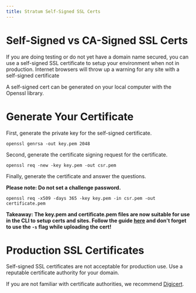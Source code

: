 ```yaml
---
title: Stratum Self-Signed SSL Certs
---
```


# Self-Signed vs CA-Signed SSL Certs

If you are doing testing or do not yet have a domain name secured, you can use a self-signed SSL certificate to setup
your environment when not in production. Internet browsers will throw up a warning for any site with a self-signed
certificate

A self-signed cert can be generated on your local computer with the Openssl library.

# Generate Your Certificate

First, generate the private key for the self-signed certificate.

`openssl genrsa -out key.pem 2048`

Second, generate the certificate signing request for the certificate.

`openssl req -new -key key.pem -out csr.pem`

Finally, generate the certificate and answer the questions.

**Please note: Do not set a challenge password.**

`openssl req -x509 -days 365 -key key.pem -in csr.pem -out certificate.pem`

**Takeaway: The key.pem and certificate.pem files are now suitable for use in the CLI to setup certs and sites. Follow the guide [here](https://resources.catalyze.io/stratum/articles/guides/self-service-SSL) and don't forget to use the `-s` flag while uploading the cert!**

# Production SSL Certificates

Self-signed SSL certificates are not acceptable for production use. Use a reputable certificate authority for your domain.

If you are not familiar with certificate authorities, we recommend [Digicert](https://www.digicert.com/).
